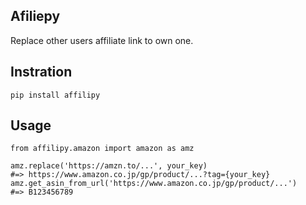 ## Afiliepy

Replace other users affiliate link to own one.  

## Instration  

```
pip install affilipy
```

## Usage  

```
from affilipy.amazon import amazon as amz

amz.replace('https://amzn.to/...', your_key)
#=> https://www.amazon.co.jp/gp/product/...?tag={your_key}
amz.get_asin_from_url('https://www.amazon.co.jp/gp/product/...')
#=> B123456789
```
